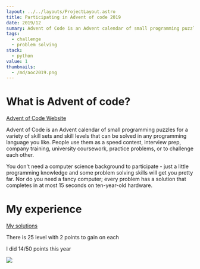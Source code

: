 ```yaml
---
layout: ../../layouts/ProjectLayout.astro
title: Participating in Advent of code 2019
date: 2019/12
sumary: Advent of Code is an Advent calendar of small programming puzzles for a variety of skill sets and skill levels that can be solved in any programming language you like.
tags: 
  - challenge
  - problem solving
stack:
  - python
value: 1
thumbnails: 
  - /md/aoc2019.png
---
```



# What is Advent of code?

[Advent of Code Website](https://adventofcode.com)

Advent of Code is an Advent calendar of small programming puzzles for a variety of skill sets and skill levels that can be solved in any programming language you like. People use them as a speed contest, interview prep, company training, university coursework, practice problems, or to challenge each other.

You don't need a computer science background to participate - just a little programming knowledge and some problem solving skills will get you pretty far. Nor do you need a fancy computer; every problem has a solution that completes in at most 15 seconds on ten-year-old hardware.

# My experience

[My solutions](https://github.com/CodyAdam/puzzle__advent-of-code-2019)

There is 25 level with 2 points to gain on each

I did 14/50 points this year

![](/md/aoc2019.png)
